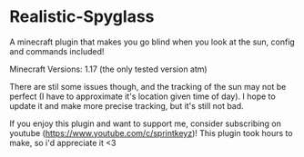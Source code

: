 # Realistic-Spyglass
A minecraft plugin that makes you go blind when you look at the sun, config and commands included!

Minecraft Versions: 1.17 (the only tested version atm)

There are stil some issues though, and the tracking of the sun may not be perfect (I have to approximate it's location given time of day). I hope to update it and make more precise tracking, but it's still not bad.

If you enjoy this plugin and want to support me, consider subscribing on youtube (https://www.youtube.com/c/sprintkeyz)! This plugin took hours to make, so i'd appreciate it <3
